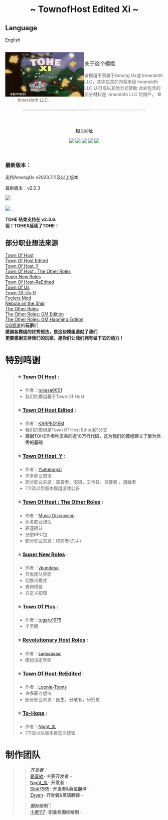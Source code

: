 
<h1 align="center">~ TownofHost Edited Xi ~</h1>

## Language
[English](https://github.com/TOHEX-Official/TownOfHostEdited-Xi/blob/TOHEX/README-EN.md)


<br>
<img align="left" alt="Cover" src="Resources/Images/TOHEXI-BG.jpg" width="50%" height="auto" /> 
<p align="right">
  
> ### 关于这个模组
>
> 该模组不隶属于Among Us或 Innersloth LLC，其中包含的内容未经 Innersloth LLC 认可或以其他方式赞助 此处包含的部分材料是 Innersloth LLC 的财产。 © Innersloth LLC.
>
<p align="center">
  -------------------------------------------------------------
<p align="center">
 <br>
  <br>
  相关网址
  
<p align="center">
<a href="https://gitee.com/xigua_ya/tohex/" target="_blank"><img src="https://img.shields.io/badge/Gitee%20-%231DA1F2.svg?&style=for-the-badge&logo=gitee&logoColor=white&color=FFA500"/></a>
<a href="https://github.com/TOHEX-Official/TownOfHostEdited-Xi" target="_blank"><img src="https://img.shields.io/badge/GitHub%20-%231DA1F2.svg?&style=for-the-badge&logo=github&logoColor=white&color=000000"/></a>
<a href="https://discord.gg/WKYdzxKhNm" target="_blank"><img src="https://img.shields.io/badge/Discord%20-%231DA1F2.svg?&style=for-the-badge&logo=discord&logoColor=white&color=4169E1"/></a>
<a href=“http://qm.qq.com/cgi-bin/qm/qr?_wv=1027&k=p8wYbtOjTOl5nDnEtvq0y1xIVoCHj55u&authKey=R8pD2vAr2s%2BGrA0KqhodgOZ0aScwbsT%2F9dqqz4TF%2FYFtMCaNeOQ4R28Mo476wjzp&noverify=0&group_code=704560281" target="_blank"><img src="https://img.shields.io/badge/QQ%20-%231DA1F2.svg?&style=for-the-badge&logo=TencentQQ&logoColor=black&color=FFFFFF"/></a>
<a href="https://pd.qq.com/s/1la0nbwal" target="_blank"><img src="https://img.shields.io/badge/QQ频道%20-%231DA1F2.svg?&style=for-the-badge&logo=TencentQQ&logoColor=black&color=FFFFFF"/></a>

<p align="center">
  
<br>
  
### 最新版本：
支持AmongUs v2023.7.11及以上版本

最新版本：v2.0.3

<a href="https://gitee.com/xigua_ya/tohex/releases/latest" target="_blank"><img src="https://img.shields.io/badge/Gitee获取新版本%20-%231DA1F2.svg?&style=for-the-badge&logo=gitee&logoColor=white&color=FFA500"/></a>

<a href="https://github.com/TOHEX-Official/TownOfHostEdited-Xi/releases/latest" target="_blank"><img src="https://img.shields.io/badge/GitHub 获取新版本%20-%231DA1F2.svg?&style=for-the-badge&logo=github&logoColor=white&color=000000"/></a>

**TOHE 结束支持在 v2.3.6.** <br>
**但！TOHEX延续了TOHE！**


## 部分职业想法来源

[Town Of Host](https://github.com/tukasa0001/TownOfHost)<br>
[Town Of Host Edited](https://github.com/KARPED1EM/TownOfHostEdited)<br>
[Town Of Host_Y](https://github.com/Yumenopai/TownOfHost_Y)<br>
[Town Of Host : The Other Roles](https://github.com/music-discussion/TownOfHost-TheOtherRoles)<br>
[Super New Roles](https://github.com/ykundesu/SuperNewRoles)<br>
[Town Of Host-ReEdited](https://github.com/Loonie-Toons/TownOfHost-ReEdited)<br>
[Town Of Us](https://github.com/Loonie-Toons/TownOfHost-ReEdited)<br>
[Town-Of-Us-R](https://github.com/eDonnes124/Town-Of-Us-R)<br>
[Foolers Mod](https://github.com/MengTube/Foolers-Mod)<br>
[Nebula on the Ship](https://github.com/Dolly1016/Nebula)<br>
[The Other Roles](https://github.com/TheOtherRolesAU/TheOtherRoles)<br>
[The Other Roles: GM Edition](https://github.com/yukinogatari/TheOtherRoles-GM)<br>
[The Other Roles: GM Haoming Edition](https://github.com/haoming37/TheOtherRoles-GM-Haoming)<br>
[QQ频道](https://pd.qq.com/s/1la0nbwal)的**玩家**们<br>
**感谢各模组的优秀想法，是这些模组造就了我们**<br>
**更要感谢支持我们的玩家，是你们让我们拥有做下去的动力！**

# 特别鸣谢

>
>### :star: [Town Of Host](https://github.com/tukasa0001/TownOfHost) :
>
> - 作者：[tukasa0001](https://github.com/tukasa0001)
> - 我们的模组基于Town Of Host
>
>### :star: [Town Of Host Edited](https://github.com/KARPED1EM/TownOfHostEdited) :
> 
> - 作者：[KARPED1EM](https://github.com/KARPED1EM)
> - 我们的模组是Town Of Host Edited的分支
> - **感谢TOHE作者咔皮呆的近10万行代码，这为我们的模组建立了极为优秀的基础**
>
>### :star: [Town Of Host_Y](https://github.com/Yumenopai/TownOfHost_Y) :
> 
> - 作者：[Yumenopai](https://github.com/Yumenopai)
> - 许多职业想法
> - 部分职业来源：监管者，呪狼，工作狂，贪婪者 ，潜藏者
> - 7.11及以后版本模组游戏公告
>
>### :star: [Town Of Host : The Other Roles](https://github.com/music-discussion/TownOfHost-TheOtherRoles) :
>
> - 作者：[Music Discussion](https://github.com/music-discussion)
> - 许多职业想法
> - 驱逐确认
> - 分割RPC包
> - 部分职业来源：模仿者(杀手)
>
>### :star: [Super New Roles](https://github.com/ykundesu/SuperNewRoles) :
> 
> - 作者：[ykundesu](https://github.com/ykundesu)
> - 开发团队界面
> - 切换马模式 
> - 查询模组
> - 自定义按钮
>
>### :star: [Town Of Plus](https://github.com/tugaru1975/TownOfPlus) :
> 
> - 作者：[tugaru1975](https://github.com/tugaru1975)
> - 千里眼
>
>### :star: [Revolutionary Host Roles](https://github.com/sansaaaaai/Revolutionary-host-roles) :
> 
> - 作者：[sansaaaaai](https://github.com/sansaaaaai)
> - 模组设定界面
>  
>### :star: [Town Of Host-ReEdited](https://github.com/Loonie-Toons/TownOfHost-ReEdited) :
> 
> - 作者：[Loonie-Toons](https://github.com/Loonie-Toons)
> - 许多职业想法
> - 部分职业来源：医生，分散者，研究员
>  
>### :star: [To-Hope](https://gitee.com/xigua_ya/to-hope) :
> 
> - 作者：[Night_瓜](https://gitee.com/xigua_ya)
> - 7.11及以后版本自定义按钮
> 
# 制作团队

>> ***开发者：***<BR>
>[是喜欸]()- **主要开发者** -<br>
>[Night_瓜]()- **开发者** -<br>
>[Slok7565](https://github.com/Slok7565)- **开发者&英语翻译** -<br>
>[Zeyan]()- **开发者&英语翻译** -<br>
>
>> ***图标绘制：***<BR>
>[小黄117]()- **职业栏图标绘制** -<br>
